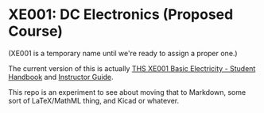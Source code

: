 XE001: DC Electronics (Proposed Course)
=======================================

(XE001 is a temporary name until we're ready to assign a proper one.)

The current version of this is actually [THS XE001 Basic Electricity -
Student Handbook][xe-sh] and [Instructor Guide][xe-ig].

This repo is an experiment to see about moving that to Markdown,
some sort of LaTeX/MathML thing, and Kicad or whatever.

[xe-sh]: https://drive.google.com/open?id=1cp9K3oa4napm1MNsUo3bQJRQXk4VdWUxmQu13usPZuM
[xe-ig]: https://drive.google.com/open?id=135WWgJR4VAOzunoYZKYWw3_2RCLnKpS1hP5Ecrui7Tw
